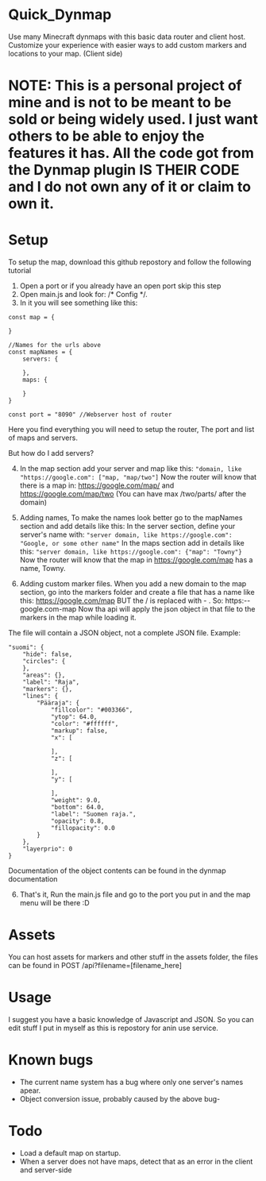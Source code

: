 # Quick_Dynmap
Use many Minecraft dynmaps with this basic data router and client host. Customize your experience with easier ways to add custom markers and locations to your map. (Client side)

# NOTE: This is a personal project of mine and is not to be meant to be sold or being widely used. I just want others to be able to enjoy the features it has. All the code got from the Dynmap plugin IS THEIR CODE and I do not own any of it or claim to own it.

# Setup
To setup the map, download this github repostory and follow the following tutorial

1. Open a port or if you already have an open port skip this step
2. Open main.js and look for: /* Config */.
3. In it you will see something like this:
```
const map = {
    
}

//Names for the urls above
const mapNames = {
    servers: {

    },
    maps: {

    }
}

const port = "8090" //Webserver host of router
```

Here you find everything you will need to setup the router, The port and list of maps and servers.

But how do I add servers?

4. In the map section add your server and map like this:
```"domain, like "https://google.com": ["map, "map/two"]```
Now the router will know that there is a map in: https://google.com/map/ and https://google.com/map/two
(You can have max /two/parts/ after the domain)
5. Adding names, To make the names look better go to the mapNames section and add details like this:
In the server section, define your server's name with: ```"server domain, like https://google.com": "Google, or some other name"```
In the maps section add in details like this: ```"server domain, like https://google.com": {"map": "Towny"}```
Now the router will know that the map in https://google.com/map has a name, Towny.

5. Adding custom marker files. When you add a new domain to the map section, go into the markers folder and create a file that has a name like this: https://google.com/map BUT the / is replaced with - . So: https:--google.com-map
Now tha api will apply the json object in that file to the markers in the map while loading it.

The file will contain a JSON object, not a complete JSON file. Example:
```
"suomi": {
    "hide": false,
    "circles": {
    },
    "areas": {},
    "label": "Raja",
    "markers": {},
    "lines": {
        "Pääraja": {
            "fillcolor": "#003366",
            "ytop": 64.0,
            "color": "#ffffff",
            "markup": false,
            "x": [
                
            ],
            "z": [
                
            ],
            "y": [
                
            ],
            "weight": 9.0,
            "bottom": 64.0,
            "label": "Suomen raja.",
            "opacity": 0.8,
            "fillopacity": 0.0
        }
    },
    "layerprio": 0
}
```

Documentation of the object contents can be found in the dynmap documentation

6. That's it, Run the main.js file and go to the port you put in and the map menu will be there :D

# Assets
You can host assets for markers and other stuff in the assets folder, the files can be found in POST /api?filename=[filename_here]

# Usage
I suggest you have a basic knowledge of Javascript and JSON. So you can edit stuff I put in myself as this is repostory for anin use service.

# Known bugs
- The current name system has a bug where only one server's names apear.
- Object conversion issue, probably caused by the above bug-

# Todo
- Load a default map on startup.
- When a server does not have maps, detect that as an error in the client and server-side

